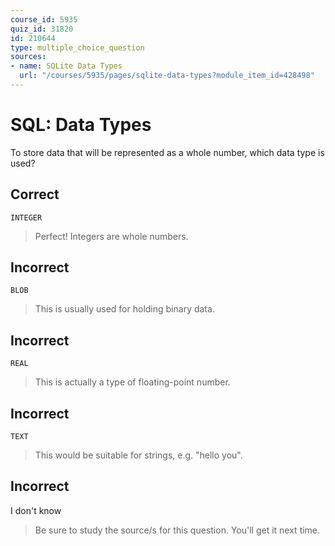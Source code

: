 ```yaml
---
course_id: 5935
quiz_id: 31820
id: 210644
type: multiple_choice_question
sources:
- name: SQLite Data Types
  url: "/courses/5935/pages/sqlite-data-types?module_item_id=428498"
---
```


# SQL: Data Types

To store data that will be represented as a whole number, which data type is
used?

## Correct

`INTEGER`

> Perfect! Integers are whole numbers.

## Incorrect

`BLOB`

> This is usually used for holding binary data.

## Incorrect

`REAL`

> This is actually a type of floating-point number.

## Incorrect

`TEXT`

> This would be suitable for strings, e.g. "hello you".

## Incorrect

I don't know

> Be sure to study the source/s for this question. You'll get it next time.
